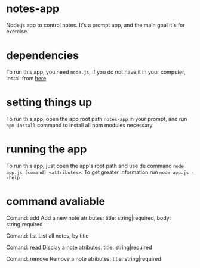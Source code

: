 # notes-app
Node.js app to control notes. It's a prompt app, and the main goal it's for exercise.

# dependencies
To run this app, you need `node.js`, if you do not have it in your computer, install from <a href="https://nodejs.org/en/download/">here</a>.

# setting things up
To run this app, open the app root path `notes-app` in your prompt, and run `npm install` command to install all npm modules necessary

# running the app
To run this app, just open the app's root path and use de command `node app.js [comand] <attributes>`. To get greater information run `node app.js --help`

# command avaliable
Comand: add
  Add a new note 
  atributes:
    title: string|required,
    body: string|required
    
Comand: list
  List all notes, by title
  
Comand: read
  Display a note
  atributes:
    title: string|required
  
Comand: remove
  Remove a note
  atributes:
    title: string|required